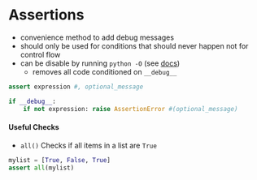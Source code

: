 # Assertions

- convenience method to add debug messages
- should only be used for conditions that should never happen not for control flow
- can be disable by running `python -O` (see [docs](https://docs.python.org/3/using/cmdline.html#cmdoption-O))
  - removes all code conditioned on `__debug__`



```python
assert expression #, optional_message
```

```python
if __debug__:
    if not expression: raise AssertionError #(optional_message)
```



#### Useful Checks



- `all()` Checks if all items in a list are `True`

```python
mylist = [True, False, True]
assert all(mylist)
```





